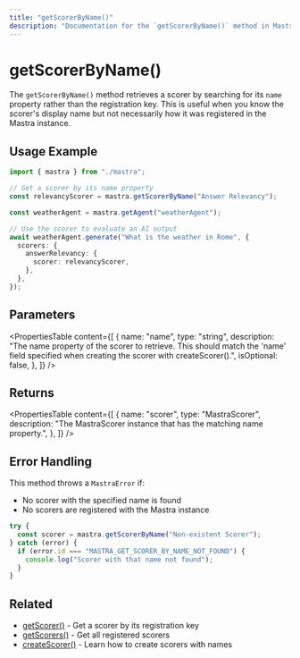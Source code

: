 ```yaml
---
title: "getScorerByName()"
description: "Documentation for the `getScorerByName()` method in Mastra, which retrieves a scorer by its name property rather than registration key."
---
```


# getScorerByName()

The `getScorerByName()` method retrieves a scorer by searching for its `name` property rather than the registration key. This is useful when you know the scorer's display name but not necessarily how it was registered in the Mastra instance.

## Usage Example

```typescript
import { mastra } from "./mastra";

// Get a scorer by its name property
const relevancyScorer = mastra.getScorerByName("Answer Relevancy");

const weatherAgent = mastra.getAgent("weatherAgent");

// Use the scorer to evaluate an AI output
await weatherAgent.generate("What is the weather in Rome", {
  scorers: {
    answerRelevancy: {
      scorer: relevancyScorer,
    },
  },
});
```

## Parameters

<PropertiesTable
content={[
{
name: "name",
type: "string",
description: "The name property of the scorer to retrieve. This should match the 'name' field specified when creating the scorer with createScorer().",
isOptional: false,
},
]}
/>

## Returns

<PropertiesTable
content={[
{
name: "scorer",
type: "MastraScorer",
description: "The MastraScorer instance that has the matching name property.",
},
]}
/>

## Error Handling

This method throws a `MastraError` if:

- No scorer with the specified name is found
- No scorers are registered with the Mastra instance

```typescript
try {
  const scorer = mastra.getScorerByName("Non-existent Scorer");
} catch (error) {
  if (error.id === "MASTRA_GET_SCORER_BY_NAME_NOT_FOUND") {
    console.log("Scorer with that name not found");
  }
}
```

## Related

- [getScorer()](/docs/reference/core/getScorer) - Get a scorer by its registration key
- [getScorers()](/docs/reference/core/getScorers) - Get all registered scorers
- [createScorer()](/docs/reference/scorers/create-scorer) - Learn how to create scorers with names
